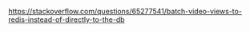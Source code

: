 https://stackoverflow.com/questions/65277541/batch-video-views-to-redis-instead-of-directly-to-the-db